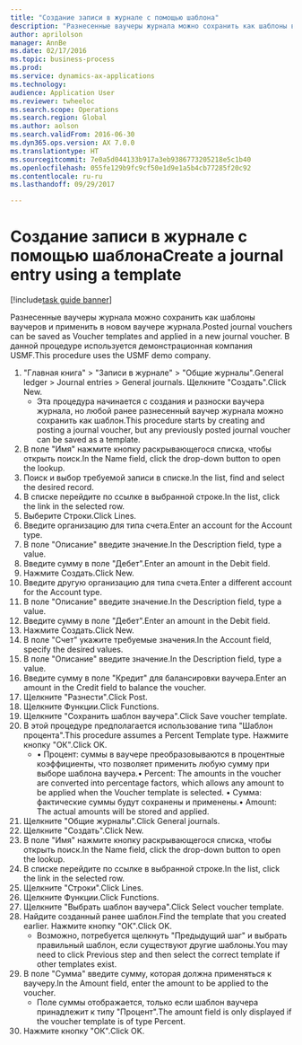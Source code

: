 ```yaml
--- 
title: "Создание записи в журнале с помощью шаблона"
description: "Разнесенные ваучеры журнала можно сохранить как шаблоны ваучеров и применить в новом ваучере журнала."
author: aprilolson
manager: AnnBe
ms.date: 02/17/2016
ms.topic: business-process
ms.prod: 
ms.service: dynamics-ax-applications
ms.technology: 
audience: Application User
ms.reviewer: twheeloc
ms.search.scope: Operations
ms.search.region: Global
ms.author: aolson
ms.search.validFrom: 2016-06-30
ms.dyn365.ops.version: AX 7.0.0
ms.translationtype: HT
ms.sourcegitcommit: 7e0a5d044133b917a3eb9386773205218e5c1b40
ms.openlocfilehash: 055fe129b9fc9cf50e1d9e1a5b4cb77285f20c92
ms.contentlocale: ru-ru
ms.lasthandoff: 09/29/2017

---
```

# <a name="create-a-journal-entry-using-a-template"></a><span data-ttu-id="f3226-103">Создание записи в журнале с помощью шаблона</span><span class="sxs-lookup"><span data-stu-id="f3226-103">Create a journal entry using a template</span></span>

[!include[task guide banner](../../includes/task-guide-banner.md)]

<span data-ttu-id="f3226-104">Разнесенные ваучеры журнала можно сохранить как шаблоны ваучеров и применить в новом ваучере журнала.</span><span class="sxs-lookup"><span data-stu-id="f3226-104">Posted journal vouchers can be saved as Voucher templates and applied in a new journal voucher.</span></span> <span data-ttu-id="f3226-105">В данной процедуре используется демонстрационная компания USMF.</span><span class="sxs-lookup"><span data-stu-id="f3226-105">This procedure uses the USMF demo company.</span></span>

1. <span data-ttu-id="f3226-106">"Главная книга" > "Записи в журнале" > "Общие журналы".</span><span class="sxs-lookup"><span data-stu-id="f3226-106">General ledger > Journal entries > General journals.</span></span> <span data-ttu-id="f3226-107">Щелкните "Создать".</span><span class="sxs-lookup"><span data-stu-id="f3226-107">Click New.</span></span>
    * <span data-ttu-id="f3226-108">Эта процедура начинается с создания и разноски ваучера журнала, но любой ранее разнесенный ваучер журнала можно сохранить как шаблон.</span><span class="sxs-lookup"><span data-stu-id="f3226-108">This procedure starts by creating and posting a journal voucher, but any previously posted journal voucher can be saved as a template.</span></span>  
2. <span data-ttu-id="f3226-109">В поле "Имя" нажмите кнопку раскрывающегося списка, чтобы открыть поиск.</span><span class="sxs-lookup"><span data-stu-id="f3226-109">In the Name field, click the drop-down button to open the lookup.</span></span>
3. <span data-ttu-id="f3226-110">Поиск и выбор требуемой записи в списке.</span><span class="sxs-lookup"><span data-stu-id="f3226-110">In the list, find and select the desired record.</span></span>
4. <span data-ttu-id="f3226-111">В списке перейдите по ссылке в выбранной строке.</span><span class="sxs-lookup"><span data-stu-id="f3226-111">In the list, click the link in the selected row.</span></span>
5. <span data-ttu-id="f3226-112">Выберите Строки.</span><span class="sxs-lookup"><span data-stu-id="f3226-112">Click Lines.</span></span>
6. <span data-ttu-id="f3226-113">Введите организацию для типа счета.</span><span class="sxs-lookup"><span data-stu-id="f3226-113">Enter an account for the Account type.</span></span>
7. <span data-ttu-id="f3226-114">В поле "Описание" введите значение.</span><span class="sxs-lookup"><span data-stu-id="f3226-114">In the Description field, type a value.</span></span>
8. <span data-ttu-id="f3226-115">Введите сумму в поле "Дебет".</span><span class="sxs-lookup"><span data-stu-id="f3226-115">Enter an amount in the Debit field.</span></span>
9. <span data-ttu-id="f3226-116">Нажмите Создать.</span><span class="sxs-lookup"><span data-stu-id="f3226-116">Click New.</span></span>
10. <span data-ttu-id="f3226-117">Введите другую организацию для типа счета.</span><span class="sxs-lookup"><span data-stu-id="f3226-117">Enter a different account for the Account type.</span></span>
11. <span data-ttu-id="f3226-118">В поле "Описание" введите значение.</span><span class="sxs-lookup"><span data-stu-id="f3226-118">In the Description field, type a value.</span></span>
12. <span data-ttu-id="f3226-119">Введите сумму в поле "Дебет".</span><span class="sxs-lookup"><span data-stu-id="f3226-119">Enter an amount in the Debit field.</span></span>
13. <span data-ttu-id="f3226-120">Нажмите Создать.</span><span class="sxs-lookup"><span data-stu-id="f3226-120">Click New.</span></span>
14. <span data-ttu-id="f3226-121">В поле "Счет" укажите требуемые значения.</span><span class="sxs-lookup"><span data-stu-id="f3226-121">In the Account field, specify the desired values.</span></span>
15. <span data-ttu-id="f3226-122">В поле "Описание" введите значение.</span><span class="sxs-lookup"><span data-stu-id="f3226-122">In the Description field, type a value.</span></span>
16. <span data-ttu-id="f3226-123">Введите сумму в поле "Кредит" для балансировки ваучера.</span><span class="sxs-lookup"><span data-stu-id="f3226-123">Enter an amount in the Credit field to balance the voucher.</span></span>
17. <span data-ttu-id="f3226-124">Щелкните "Разнести".</span><span class="sxs-lookup"><span data-stu-id="f3226-124">Click Post.</span></span>
18. <span data-ttu-id="f3226-125">Щелкните Функции.</span><span class="sxs-lookup"><span data-stu-id="f3226-125">Click Functions.</span></span>
19. <span data-ttu-id="f3226-126">Щелкните "Сохранить шаблон ваучера".</span><span class="sxs-lookup"><span data-stu-id="f3226-126">Click Save voucher template.</span></span>
20. <span data-ttu-id="f3226-127">В этой процедуре предполагается использование типа "Шаблон процента".</span><span class="sxs-lookup"><span data-stu-id="f3226-127">This procedure assumes a Percent Template type.</span></span> <span data-ttu-id="f3226-128">Нажмите кнопку "OК".</span><span class="sxs-lookup"><span data-stu-id="f3226-128">Click OK.</span></span>
    * <span data-ttu-id="f3226-129">• Процент: суммы в ваучере преобразовываются в процентные коэффициенты, что позволяет применить любую сумму при выборе шаблона ваучера.</span><span class="sxs-lookup"><span data-stu-id="f3226-129">• Percent: The amounts in the voucher are converted into percentage factors, which allows any amount to be applied when the Voucher template is selected.</span></span>  <span data-ttu-id="f3226-130">• Сумма: фактические суммы будут сохранены и применены.</span><span class="sxs-lookup"><span data-stu-id="f3226-130">• Amount: The actual amounts will be stored and applied.</span></span>  
21. <span data-ttu-id="f3226-131">Щелкните "Общие журналы".</span><span class="sxs-lookup"><span data-stu-id="f3226-131">Click General journals.</span></span>
22. <span data-ttu-id="f3226-132">Щелкните "Создать".</span><span class="sxs-lookup"><span data-stu-id="f3226-132">Click New.</span></span>
23. <span data-ttu-id="f3226-133">В поле "Имя" нажмите кнопку раскрывающегося списка, чтобы открыть поиск.</span><span class="sxs-lookup"><span data-stu-id="f3226-133">In the Name field, click the drop-down button to open the lookup.</span></span>
24. <span data-ttu-id="f3226-134">В списке перейдите по ссылке в выбранной строке.</span><span class="sxs-lookup"><span data-stu-id="f3226-134">In the list, click the link in the selected row.</span></span>
25. <span data-ttu-id="f3226-135">Щелкните "Строки".</span><span class="sxs-lookup"><span data-stu-id="f3226-135">Click Lines.</span></span>
26. <span data-ttu-id="f3226-136">Щелкните Функции.</span><span class="sxs-lookup"><span data-stu-id="f3226-136">Click Functions.</span></span>
27. <span data-ttu-id="f3226-137">Щелкните "Выбрать шаблон ваучера".</span><span class="sxs-lookup"><span data-stu-id="f3226-137">Click Select voucher template.</span></span>
28. <span data-ttu-id="f3226-138">Найдите созданный ранее шаблон.</span><span class="sxs-lookup"><span data-stu-id="f3226-138">Find the template that you created earlier.</span></span> <span data-ttu-id="f3226-139">Нажмите кнопку "OК".</span><span class="sxs-lookup"><span data-stu-id="f3226-139">Click OK.</span></span>
    * <span data-ttu-id="f3226-140">Возможно, потребуется щелкнуть "Предыдущий шаг" и выбрать правильный шаблон, если существуют другие шаблоны.</span><span class="sxs-lookup"><span data-stu-id="f3226-140">You may need to click Previous step and then select the correct template if other templates exist.</span></span>  
29. <span data-ttu-id="f3226-141">В поле "Сумма" введите сумму, которая должна применяться к ваучеру.</span><span class="sxs-lookup"><span data-stu-id="f3226-141">In the Amount field, enter the amount to be applied to the voucher.</span></span>
    * <span data-ttu-id="f3226-142">Поле суммы отображается, только если шаблон ваучера принадлежит к типу "Процент".</span><span class="sxs-lookup"><span data-stu-id="f3226-142">The amount field is only displayed if the voucher template is of type Percent.</span></span>  
30. <span data-ttu-id="f3226-143">Нажмите кнопку "OК".</span><span class="sxs-lookup"><span data-stu-id="f3226-143">Click OK.</span></span>


